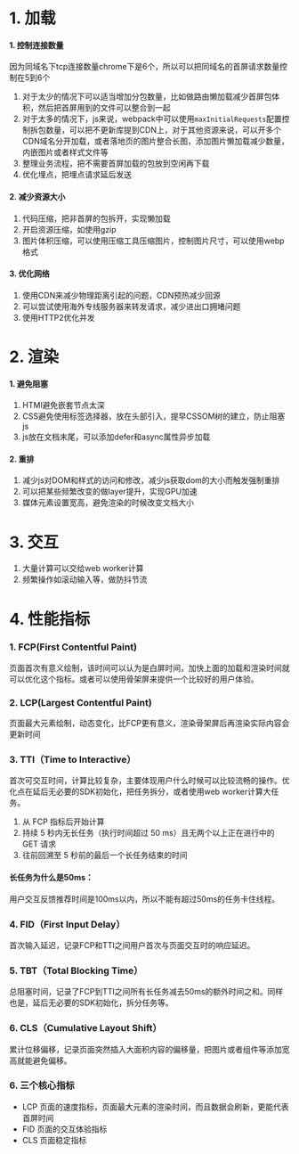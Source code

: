 # 1. 加载
#### 1. 控制连接数量
因为同域名下tcp连接数量chrome下是6个，所以可以把同域名的首屏请求数量控制在5到6个
1. 对于太少的情况下可以适当增加分包数量，比如做路由懒加载减少首屏包体积，然后把首屏用到的文件可以整合到一起
2. 对于太多的情况下，js来说，webpack中可以使用`maxInitialRequests`配置控制拆包数量，可以把不更新库提到CDN上，对于其他资源来说，可以开多个CDN域名分开加载，或者落地页的图片整合长图，添加图片懒加载减少数量，内嵌图片或者样式文件等
3. 整理业务流程，把不需要首屏加载的包放到空闲再下载
4. 优化埋点，把埋点请求延后发送
#### 2. 减少资源大小
1. 代码压缩，把非首屏的包拆开，实现懒加载
2. 开启资源压缩，如使用gzip
3. 图片体积压缩，可以使用压缩工具压缩图片，控制图片尺寸，可以使用webp格式
#### 3. 优化网络
1. 使用CDN来减少物理距离引起的问题，CDN预热减少回源
2. 可以尝试使用海外专线服务器来转发请求，减少进出口拥堵问题
3. 使用HTTP2优化并发

# 2. 渲染
#### 1. 避免阻塞
1. HTMl避免嵌套节点太深
2. CSS避免使用标签选择器，放在头部引入，提早CSSOM树的建立，防止阻塞js
3. js放在文档末尾，可以添加defer和async属性异步加载
#### 2. 重排
1. 减少js对DOM和样式的访问和修改，减少js获取dom的大小而触发强制重排
2. 可以把某些频繁改变的做layer提升，实现GPU加速
3. 媒体元素设置宽高，避免渲染的时候改变文档大小

# 3. 交互
1. 大量计算可以交给web worker计算
2. 频繁操作如滚动输入等，做防抖节流

# 4. 性能指标
### 1. FCP(First Contentful Paint)
页面首次有意义绘制，该时间可以认为是白屏时间，加快上面的加载和渲染时间就可以优化这个指标。或者可以使用骨架屏来提供一个比较好的用户体验。
### 2. LCP(Largest Contentful Paint)
页面最大元素绘制，动态变化，比FCP更有意义，渲染骨架屏后再渲染实际内容会更新时间
### 3. TTI（Time to Interactive）
首次可交互时间，计算比较复杂，主要体现用户什么时候可以比较流畅的操作。优化点在延后无必要的SDK初始化，把任务拆分，或者使用web worker计算大任务。
1. 从 FCP 指标后开始计算
2. 持续 5 秒内无长任务（执行时间超过 50 ms）且无两个以上正在进行中的 GET 请求
3. 往前回溯至 5 秒前的最后一个长任务结束的时间
#### 长任务为什么是50ms：
用户交互反馈推荐时间是100ms以内，所以不能有超过50ms的任务卡住线程。
### 4. FID（First Input Delay）
首次输入延迟，记录FCP和TTI之间用户首次与页面交互时的响应延迟。
### 5. TBT（Total Blocking Time）
总阻塞时间，记录了FCP到TTI之间所有长任务减去50ms的额外时间之和。同样也是，延后无必要的SDK初始化，拆分任务等。
### 6. CLS（Cumulative Layout Shift）
累计位移偏移，记录页面突然插入大面积内容的偏移量，把图片或者组件等添加宽高就能避免偏移。
### 6. 三个核心指标
- LCP 页面的速度指标，页面最大元素的渲染时间，而且数据会刷新，更能代表首屏时间
- FID 页面的交互体验指标
- CLS 页面稳定指标

